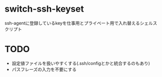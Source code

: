 # switch-ssh-keyset
ssh-agentに登録しているkeyを仕事用とプライベート用で入れ替えるシェルスクリプト

# TODO
* 設定値ファイルを扱いやすくする(.ssh/configとかと統合するのもあり)
* パスフレーズの入力を不要にする